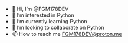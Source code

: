 - 👋 Hi, I’m @FGM178DEV
- 👀 I’m interested in Python
- 🌱 I’m currently learning Python
- 💞️ I’m looking to collaborate on Python
- 📫 How to reach me FGM178DEV@proton.me

<!---
FGM178DEV/FGM178DEV is a ✨ special ✨ repository because its `README.md` (this file) appears on your GitHub profile.
You can click the Preview link to take a look at your changes.
--->
